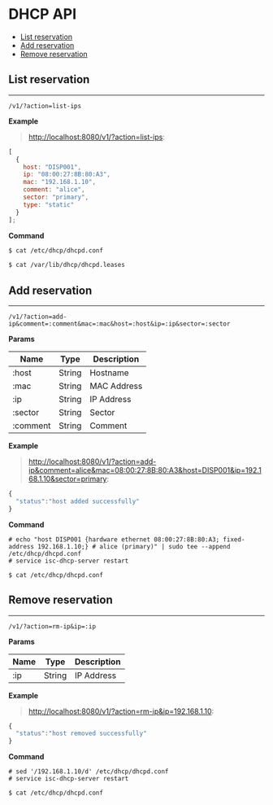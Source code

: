 # DHCP API

- [List reservation](#list-reservation)
- [Add reservation](#add-reservation)
- [Remove reservation](#remove-reservation)

## List reservation

---

```
/v1/?action=list-ips
```

**Example**

> [http://localhost:8080/v1/?action=list-ips](http://localhost:8080/v1/?action=list-ips):

```js
[
  {
    host: "DISP001",
    ip: "08:00:27:8B:80:A3",
    mac: "192.168.1.10",
    comment: "alice",
    sector: "primary",
    type: "static"
  }
];
```

**Command**

```sh
$ cat /etc/dhcp/dhcpd.conf
```

```sh
$ cat /var/lib/dhcp/dhcpd.leases
```

## Add reservation

---

```
/v1/?action=add-ip&comment=:comment&mac=:mac&host=:host&ip=:ip&sector=:sector
```

**Params**

| Name     | Type   | Description |
| -------- | ------ | ----------- |
| :host    | String | Hostname    |
| :mac     | String | MAC Address |
| :ip      | String | IP Address  |
| :sector  | String | Sector      |
| :comment | String | Comment     |

**Example**

> [http://localhost:8080/v1/?action=add-ip&comment=alice&mac=08:00:27:8B:80:A3&host=DISP001&ip=192.168.1.10&sector=primary](http://localhost:8080/v1/?action=add-ip&comment=alice&mac=08:00:27:8B:80:A3&host=DISP001&ip=192.168.1.10&sector=primary):

```js
{
  "status":"host added successfully"
}
```

**Command**

```
# echo "host DISP001 {hardware ethernet 08:00:27:8B:80:A3; fixed-address 192.168.1.10;} # alice (primary)" | sudo tee --append /etc/dhcp/dhcpd.conf
# service isc-dhcp-server restart
```

```
$ cat /etc/dhcp/dhcpd.conf
```

## Remove reservation

---

```
/v1/?action=rm-ip&ip=:ip
```

**Params**

| Name | Type   | Description |
| ---- | ------ | ----------- |
| :ip  | String | IP Address  |

**Example**

> [http://localhost:8080/v1/?action=rm-ip&ip=192.168.1.10](http://localhost:8080/v1/?action=rm-ip&ip=192.168.1.10):

```js
{
  "status":"host removed successfully"
}
```

**Command**

```
# sed '/192.168.1.10/d' /etc/dhcp/dhcpd.conf
# service isc-dhcp-server restart
```

```
$ cat /etc/dhcp/dhcpd.conf
```
